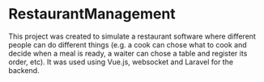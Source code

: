 # RestaurantManagement

This project was created to simulate a restaurant software where different people can do different things (e.g. a cook can chose what to
cook and decide when a meal is ready, a waiter can chose a table and register its order, etc). It was used using Vue.js, websocket and 
Laravel for the backend.
